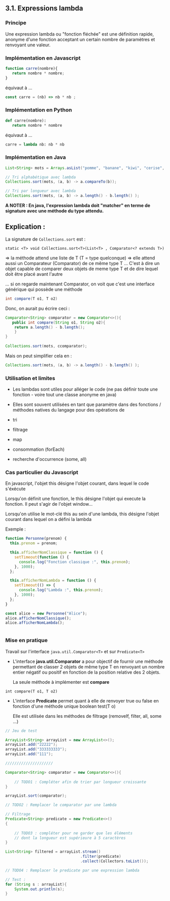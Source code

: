 ## 3.1. Expressions lambda

### Principe

Une expression lambda ou "fonction fléchée" est une définition rapide, anonyme d'une fonction acceptant un certain nombre de paramètres et renvoyant une valeur.

### Implémentation en Javascript
```javascript
function carre(nombre){
   return nombre * nombre;
}
```
équivaut à ...

```javascript
const carre = (nb) => nb * nb ;
```
### Implémentation en Python
```python
def carre(nombre):
   return nombre * nombre
```

équivaut à ...

```python
carre = lambda nb: nb * nb
```
### Implémentation en Java 

```java
List<String> mots = Arrays.asList("pomme", "banane", "kiwi", "cerise", "abricot");

// Tri alphabétique avec lambda
Collections.sort(mots, (a, b) -> a.compareTo(b));

// Tri par longueur avec lambda
Collections.sort(mots, (a, b) -> a.length() - b.length() );
```

**A NOTER : En java, l'expression lambda doit "matcher" en terme de signature avec une méthode du type attendu.**

Explication :
-------------

La signature de ```Collections.sort``` est :

```static <T> void Collections.sort<T>(List<T> , Comparator<? extends T>)```

=> la méthode attend une liste de T (T = type quelconque)
=> elle attend aussi un Comparateur (Comparator) de ce même type T
... C'est à dire un objet capable de comparer deux objets de meme type T et de dire lequel doit être placé avant l'autre

... si on regarde maintenant Comparator<T>, on voit que c'est une interface générique qui possède une méthode 

```java
int compare(T o1, T o2)
```
Donc, on aurait pu écrire ceci : 

```java
Comparator<String> comparator = new Comparator<>(){
   public int compare(String o1, String o2){
	return a.length() - b.length();
	}
}
	
Collections.sort(mots, ccomparator);
```
Mais on peut simplifier cela en :

```java
Collections.sort(mots, (a, b) -> a.length() - b.length() );
```

### Utilisation et limites

- Les lambdas sont utiles pour alléger le code (ne pas définir toute une fonction - voire tout une classe anonyme en java)

- Elles sont souvent utilisées en tant que paramètre dans des fonctions / méthodes natives du langage pour des opérations de 
- tri
- filtrage
- map
- consommation (forEach)
- recherche d'occurrence (some, all)


### Cas particulier du Javascript

En javascript, l'objet this désigne l'objet courant, dans lequel le code s'éxécute

Lorsqu'on définit une fonction, le this désigne l'objet qui execute la fonction.
Il peut s'agir de l'objet window...

Lorsqu'on utilise le mot-clé this au sein d'une lambda, this désigne l'objet courant dans lequel on a défini la lambda


Exemple :
```javascript
function Personne(prenom) {
  this.prenom = prenom;

  this.afficherNomClassique = function () {
    setTimeout(function () {
      console.log("Fonction classique :", this.prenom);
    }, 1000);
  };

  this.afficherNomLambda = function () {
    setTimeout(() => {
      console.log("Lambda :", this.prenom);
    }, 1000);
  };
}

const alice = new Personne("Alice");
alice.afficherNomClassique();
alice.afficherNomLambda();



```

### Mise en pratique

Travail sur l'interface ```java.util.Comparator<T>``` et sur ```Predicate<T>```

- L'interface **java.util.Comparator<T>** a pour objectif de fournir une méthode permettant de classer 2 objets de même type T en renvoyant un nombre entier négatif ou positif en fonction de la position relative des 2 objets.

  La seule méthode à implémenter est **compare**

```int compare(T o1, T o2)```

- L'interface **Predicate<T>** permet quant à elle de renvoyer true ou false en fonction d'une méthode unique boolean test(T o)

  Elle est utilisée dans les méthodes de filtrage (removeIf, filter, all, some ...)





```java
// Jeu de test

ArrayList<String> arrayList = new ArrayList<>();
arrayList.add("22222");
arrayList.add("333333333");
arrayList.add("111");

/////////////////////

Comparator<String> comparator = new Comparator<>(){
    
    // TODO1 : Compléter afin de trier par longueur croissante
}

arrayList.sort(comparator);

// TODO2 : Remplacer le comparator par une lambda

// Filtrage
Predicate<String> predicate = new Predicate<>()
{
    
    // TODO3 : compléter pour ne garder que les éléments 
    // dont la longueur est supérieure à 5 caractères
}

List<String> filtered = arrayList.stream()
                                 .filter(predicate)
                                 .collect(Collectors.toList());

// TODO4 : Remplacer le predicate par une expression lambda 

// Test : 
for (String s : arrayList){
    System.out.println(s);
}


```



